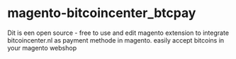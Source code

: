 magento-bitcoincenter_btcpay
============================

Dit is een open source - free to use and edit magento extension to integrate bitcoincenter.nl as payment methode in magento. easily accept bitcoins in your magento webshop
